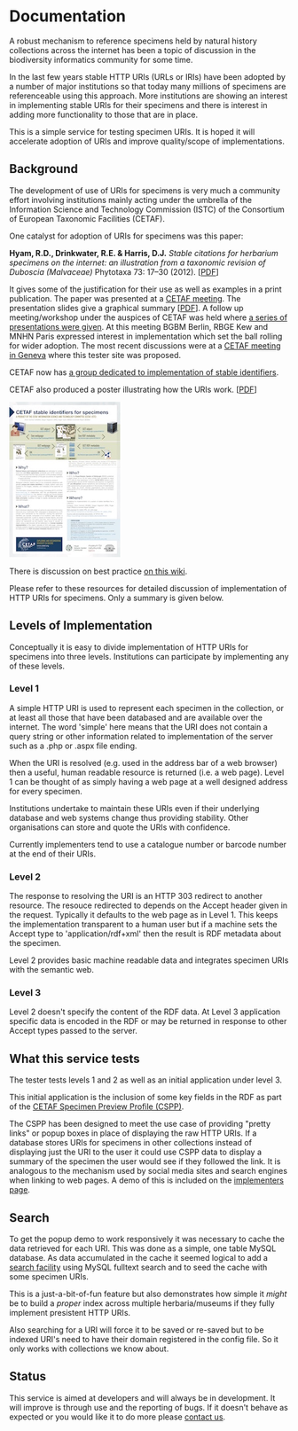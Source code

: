 
# Documentation

A robust mechanism to reference specimens held by natural history collections across the internet has been a topic of discussion in the biodiversity informatics community for some time.

In the last few years stable HTTP URIs (URLs or IRIs) have been adopted by a number of major institutions so that
today many millions of specimens are referenceable using this approach.
More institutions are showing an interest in implementing stable URIs for their specimens and there is
interest in adding more functionality to those that are in place.

This is a simple service for testing specimen URIs. It is hoped it will accelerate adoption of URIs
and improve quality/scope of implementations.

## Background

The development of use of URIs for specimens is very much a community effort involving
institutions mainly acting under the umbrella of the Information Science and
Technology Commission (ISTC) of the Consortium of European Taxonomic Facilities (CETAF).

One catalyst for adoption of URIs for specimens was this paper:

**Hyam, R.D., Drinkwater, R.E. & Harris, D.J.** *Stable citations for herbarium specimens on the internet: an illustration from a taxonomic revision of Duboscia (Malvaceae)*
Phytotaxa 73: 17–30 (2012). [[PDF](http://www.mapress.com/phytotaxa/content/2012/f/pt00073p030.pdf)]

It gives some of the justification for their use as well as examples in a print publication. The paper was presented at a [CETAF meeting](http://stories.rbge.org.uk/archives/1377).
The presentation slides give a graphical summary [[PDF](http://stories.rbge.org.uk/wp-content/uploads/2013/03/specimen_id_presentation_01.pdf)].
A follow up meeting/workshop under the auspices of CETAF was held where [a series of presentations were given](http://stories.rbge.org.uk/archives/3846).
At this meeting BGBM Berlin, RBGE Kew and MNHN Paris expressed interest in implementation which set the ball rolling for wider adoption.
The most recent discussions were at a [CETAF meeting in Geneva](http://cetafidentifiers.biowikifarm.net/wiki/Geneva_meeting) where this tester site was proposed.

CETAF now has [a group dedicated to implementation of stable identifiers](http://cetaf.org/cetaf-stable-identifiers).

CETAF also produced a poster illustrating how the URIs work. [[PDF](http://cetaf.org/sites/default/files/cetaf-istc_stable_identifiers_poster50x70.pdf)]

[![CETAF Poster](/images/cetaf-istc_stable_identifiers_poster50x70.jpg)](http://cetaf.org/sites/default/files/cetaf-istc_stable_identifiers_poster50x70.pdf)

There is discussion on best practice [on this wiki](http://wiki.pro-ibiosphere.eu/wiki/Best_practices_for_stable_URIs).

Please refer to these resources for detailed discussion of implementation of HTTP URIs for specimens. Only a summary is given below.

## Levels of Implementation

Conceptually it is easy to divide implementation of HTTP URIs for specimens into
three levels. Institutions can participate by implementing any of these levels.

### Level 1

A simple HTTP URI is used to represent each specimen in the collection, or at least all those that have been databased and are available over the internet.
The word 'simple' here means that the URI does not contain a query string or other information related to implementation of the server such as a .php or .aspx file ending.

When the URI is resolved (e.g. used in the address bar of a web browser) then a useful, human readable resource is returned (i.e. a web page). Level 1 can be thought of as simply having a web page at a well designed address for every specimen.

Institutions undertake to maintain these URIs even if their underlying database and web systems change thus providing stability. 
Other organisations can store and quote the URIs with confidence.

Currently implementers tend to use a catalogue number or barcode number at the end of their URIs.

### Level 2

The response to resolving the URI is an HTTP 303 redirect to another resource.
The resouce redirected to depends on the Accept header given in the request. Typically
it defaults to the web page as in Level 1.
This keeps the implementation transparent to a human user but if a machine sets the
Accept type to 'application/rdf+xml' then the result is RDF metadata about the specimen.

Level 2 provides basic machine readable data and integrates specimen URIs with the semantic web.

### Level 3

Level 2 doesn't specify the content of the RDF data. At Level 3 application specific
data is encoded in the RDF or may be returned in response to other Accept types
passed to the server.

## What this service tests

The tester tests levels 1 and 2 as well as an initial application under level 3.

This initial application is the inclusion of some key fields in the RDF as part of
the [CETAF Specimen Preview Profile (CSPP)](http://cetafidentifiers.biowikifarm.net/wiki/CSPP).

The CSPP has been designed to meet the use case of providing "pretty links" or 
popup boxes in place of displaying the raw HTTP URIs. If a database stores
URIs for specimens in other collections instead of displaying just the URI
to the user it could use CSPP data to display a summary of the specimen 
the user would see if they followed the link. It is analogous to the 
mechanism used by social media sites and search engines when linking to web
pages. A demo of this is included on the [implementers page](md.php?q=implementers).

<a name="search"></a>
## Search ##

To get the popup demo to work responsively it was necessary to cache the data retrieved 
for each URI. This was done as a simple, one table MySQL database. As data 
accumulated in the cache it seemed logical to add a [search facility](search.php) using 
MySQL fulltext search and to seed the cache with some specimen URIs.

This is a just-a-bit-of-fun feature but also demonstrates how simple it *might* 
be to build a _proper_ index across multiple herbaria/museums if they
fully implement presistent HTTP URIs.

Also searching for a URI will force it to be saved or re-saved but to be
indexed URI's need to have their domain registered in the config file. So it only
works with collections we know about.

## Status

This service is aimed at developers and will always be in development.
It will improve is through use and the reporting of bugs.
If it doesn't behave as expected or you would like
it to do more please [contact us](/md.php?q=contact).


